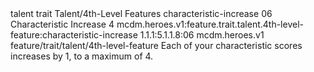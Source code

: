 <ability>
  <metadata>
    <class>talent</class>
    <feature_type>trait</feature_type>
    <file_dpath>Talent/4th-Level Features</file_dpath>
    <item_id>characteristic-increase</item_id>
    <item_index>06</item_index>
    <item_name>Characteristic Increase</item_name>
    <level>4</level>
    <scc>mcdm.heroes.v1:feature.trait.talent.4th-level-feature:characteristic-increase</scc>
    <scdc>1.1.1:5.1.1.8:06</scdc>
    <source>mcdm.heroes.v1</source>
    <type>feature/trait/talent/4th-level-feature</type>
  </metadata>
  <effects>
    <effect type="mundane">Each of your characteristic scores increases by 1, to a maximum of 4.</effect>
  </effects>
</ability>
